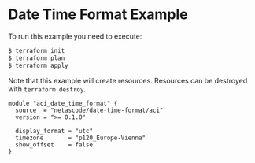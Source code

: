 <!-- BEGIN_TF_DOCS -->
# Date Time Format Example

To run this example you need to execute:

```bash
$ terraform init
$ terraform plan
$ terraform apply
```

Note that this example will create resources. Resources can be destroyed with `terraform destroy`.

```hcl
module "aci_date_time_format" {
  source  = "netascode/date-time-format/aci"
  version = ">= 0.1.0"

  display_format = "utc"
  timezone       = "p120_Europe-Vienna"
  show_offset    = false
}
```
<!-- END_TF_DOCS -->